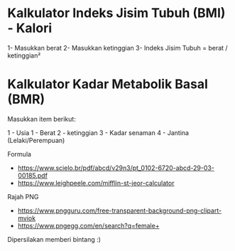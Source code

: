 # Kalkulator Indeks Jisim Tubuh (BMI) - Kalori

1- Masukkan berat
2- Masukkan ketinggian
3- Indeks Jisim Tubuh = berat / ketinggian²

# Kalkulator Kadar Metabolik Basal (BMR)

Masukkan item berikut:

1 - Usia
1 - Berat
2 - ketinggian
3 - Kadar senaman
4 - Jantina (Lelaki/Perempuan)

Formula

- https://www.scielo.br/pdf/abcd/v29n3/pt_0102-6720-abcd-29-03-00185.pdf
- https://www.leighpeele.com/mifflin-st-jeor-calculator

Rajah PNG

- https://www.pngguru.com/free-transparent-background-png-clipart-mviok
- https://www.pngegg.com/en/search?q=female+

Dipersilakan memberi bintang :)